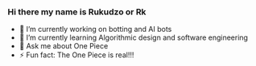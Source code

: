 ### Hi there my name is Rukudzo or Rk

- 🔭 I’m currently working on botting and AI bots
- 🌱 I’m currently learning Algorithmic design and software engineering  
- 💬 Ask me about One Piece
- ⚡ Fun fact: The One Piece is real!!!
